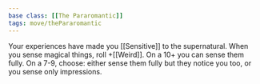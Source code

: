 ```yaml
---
base class: [[The Pararomantic]]
tags: move/thePararomantic
---
```

 Your experiences have made you [[Sensitive]] to the supernatural. When you sense magical things, roll +[[Weird]]. On a 10+ you can sense them fully. On a 7-9, choose: either sense them fully but they notice you too, or you sense only impressions.
